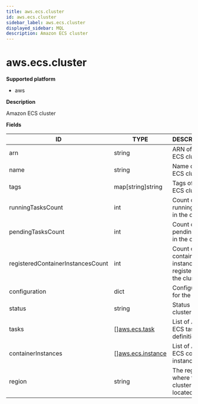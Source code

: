 ```yaml
---
title: aws.ecs.cluster
id: aws.ecs.cluster
sidebar_label: aws.ecs.cluster
displayed_sidebar: MQL
description: Amazon ECS cluster
---
```


# aws.ecs.cluster

**Supported platform**

- aws

**Description**

Amazon ECS cluster

**Fields**

| ID                                | TYPE                                              | DESCRIPTION                                            |
| --------------------------------- | ------------------------------------------------- | ------------------------------------------------------ |
| arn                               | string                                            | ARN of the ECS cluster                                 |
| name                              | string                                            | Name of the ECS cluster                                |
| tags                              | map[string]string                                 | Tags of the ECS cluster                                |
| runningTasksCount                 | int                                               | Count of running tasks in the cluster                  |
| pendingTasksCount                 | int                                               | Count of pending tasks in the cluster                  |
| registeredContainerInstancesCount | int                                               | Count of container instances registered to the cluster |
| configuration                     | dict                                              | Configuration for the cluster                          |
| status                            | string                                            | Status of the cluster                                  |
| tasks                             | &#91;&#93;[aws.ecs.task](aws.ecs.task.md)         | List of AWS ECS task definitions                       |
| containerInstances                | &#91;&#93;[aws.ecs.instance](aws.ecs.instance.md) | List of AWS ECS container instances                    |
| region                            | string                                            | The region where the cluster is located                |
